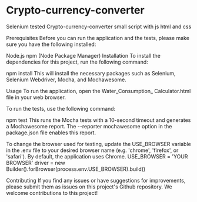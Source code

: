 # Crypto-currency-converter
Selenium tested Crypto-currency-converter small script with js html and css




Prerequisites
Before you can run the application and the tests, please make sure you have the following installed:

Node.js
npm (Node Package Manager)
Installation
To install the dependencies for this project, run the following command:

npm install
This will install the necessary packages such as Selenium, Selenium Webdriver, Mocha, and Mochawesome.

Usage
To run the application, open the Water_Consumption_ Calculator.html file in your web browser.

To run the tests, use the following command:

npm test
This runs the Mocha tests with a 10-second timeout and generates a Mochawesome report. The --reporter mochawesome option in the package.json file enables this report.

To change the browser used for testing, update the USE_BROWSER variable in the .env file to your desired browser name (e.g. 'chrome', 'firefox', or 'safari'). By default, the application uses Chrome. USE_BROWSER = 'YOUR BROWSER' driver = new Builder().forBrowser(process.env.USE_BROWSER).build()

Contributing
If you find any issues or have suggestions for improvements, please submit them as issues on this project's Github repository. We welcome contributions to this project!
